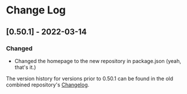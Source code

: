 
# Change Log

## [0.50.1] - 2022-03-14

### Changed

- Changed the homepage to the new repository in package.json (yeah, that's it.)

The version history for versions prior to 0.50.1 can be found in the old combined repository's [Changelog](https://github.com/crankycyclops/trogdor-pp/blob/master/Changelog.md).
